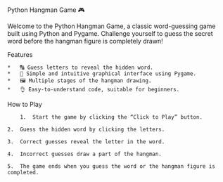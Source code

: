 Python Hangman Game 🎮

Welcome to the Python Hangman Game, a classic word-guessing game built using Python and Pygame. Challenge yourself to guess the secret word before the hangman figure is completely drawn!

Features

	*	🔠 Guess letters to reveal the hidden word.
	*	🎨 Simple and intuitive graphical interface using Pygame.
	*	🖼️ Multiple stages of the hangman drawing.
	*	👌 Easy-to-understand code, suitable for beginners.

How to Play

        1.	Start the game by clicking the “Click to Play” button.
  
	2.	Guess the hidden word by clicking the letters.
 
	3.	Correct guesses reveal the letter in the word.
 
	4.	Incorrect guesses draw a part of the hangman.
 
	5.	The game ends when you guess the word or the hangman figure is completed.
